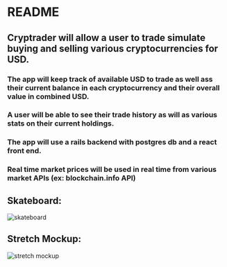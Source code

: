 # README

## Cryptrader will allow a user to trade simulate buying and selling various cryptocurrencies for USD.

### The app will keep track of available USD to trade as well ass their current balance in each cryptocurrency and their overall value in combined USD.

### A user will be able to see their trade history as will as various stats on their current holdings.

### The app will use a rails backend with postgres db and a react front end.

### Real time market prices will be used in real time from various market APIs (ex: blockchain.info API)

## Skateboard:
![skateboard](https://i.snag.gy/tQZi2I.jpg)

## Stretch Mockup:
![stretch mockup](https://i.snag.gy/zVRFs7.jpg)
